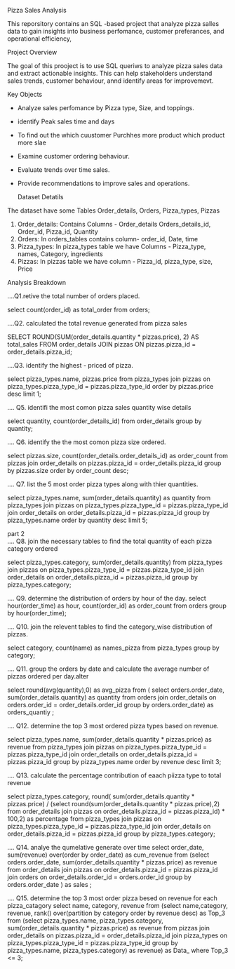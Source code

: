 Pizza Sales Analysis


  This reporsitory contains an SQL -based project that analyze pizza salles data to gain insights into business perfomance, customer preferances, and operational efficiency,


Project Overview 


  The goal of this prooject is to use SQL queriws to analyze pizza sales data and extract actionable insights. This can help stakeholders understand sales trends, customer behaviour, annd identify areas for improvemevt.


Key Objects

* Analyze sales perfomance by Pizza type, Size, and toppings.
* identify Peak sales time and days
* To find out the which cuustomer Purchhes more product which product more slae
* Examine customer ordering behaviour.
* Evaluate trends over time sales.
* Provide recommendations to improve sales and operations.


  Dataset Detatils


The dataset have some Tables Order_details, Orders, Pizza_types, Pizzas
1. Order_details: Contains Columns -
     Order_details Orders_details_id, Order_id, Pizza_id, Quantity
2. Orders: In orders_tables contains column-
     order_id, Date, time
3. Pizza_types: In pizza_types table we have Columns -
     Pizza_type, names, Category, ingredients
4. Pizzas: In pizzas table we have column -
     Pizza_id, pizza_type, size, Price


Analysis Breakdown

....Q1.retive the total number of orders placed.


select 
  count(order_id) as total_order 
from orders;


....Q2. calculated the total revenue generated from pizza sales 


SELECT 
    ROUND(SUM(order_details.quantity * pizzas.price),
            2) AS total_sales
FROM
    order_details
        JOIN
    pizzas ON pizzas.pizza_id = order_details.pizza_id;
    
    
....Q3. identify the highest - priced of pizza.


select pizza_types.name, pizzas.price
from pizza_types join pizzas 
on pizza_types.pizza_type_id = pizzas.pizza_type_id
order by pizzas.price desc limit 1;


.... Q5. identifi the most comon pizza sales quantity wise details

select quantity, count(order_details_id)
from order_details group by quantity;


.... Q6. identify the the most comon pizza size ordered.


select pizzas.size, count(order_details.order_details_id) as order_count
from pizzas join order_details
on pizzas.pizza_id = order_details.pizza_id
group by pizzas.size
order by order_count desc;

.... Q7. list the 5 most order pizza types along with thier quantities.


select pizza_types.name, sum(order_details.quantity) as quantity
from pizza_types join pizzas 
on pizza_types.pizza_type_id = pizzas.pizza_type_id
join order_details
on order_details.pizza_id = pizzas.pizza_id
group by pizza_types.name 
order by quantity desc limit 5;

part 2  
.... Q8. join the necessary tables to find the total quantity of each pizza category ordered


select pizza_types.category, sum(order_details.quantity)
from pizza_types join pizzas
on pizza_types.pizza_type_id = pizzas.pizza_type_id
join order_details
on order_details.pizza_id = pizzas.pizza_id
group by pizza_types.category;

.... Q9. determine the distribution of orders by hour of the day.
select hour(order_time) as hour, 
count(order_id) as order_count from orders
group by hour(order_time);


.... Q10. join the relevent tables to find the category_wise distribution of pizzas.


select category, count(name) as names_pizza from pizza_types
group by category;


.... Q11.  group the orders by date and calculate the average number of pizzas ordered per day.alter

select round(avg(quantity),0) as avg_pizza from (
select orders.order_date, sum(order_details.quantity) as quantity
from orders join order_details
on orders.order_id = order_details.order_id
group by orders.order_date) as orders_quantiy ;

.... Q12. determine the top 3 most ordered pizza types based on revenue. 

select pizza_types.name, 
sum(order_details.quantity * pizzas.price) as revenue 
from pizza_types join pizzas
on pizza_types.pizza_type_id = pizzas.pizza_type_id
join order_details 
on order_details.pizza_id = pizzas.pizza_id
group by pizza_types.name
order by revenue desc limit 3;

.... Q13. calculate the percentage contribution of eaach piizza type to total revenue


select pizza_types.category,
round( sum(order_details.quantity * pizzas.price) / (select round(sum(order_details.quantity * pizzas.price),2)
from order_details join pizzas
on order_details.pizza_id = pizzas.pizza_id) * 100,2) as percentage
from pizza_types join pizzas
on pizza_types.pizza_type_id = pizzas.pizza_type_id
join order_details
on order_details.pizza_id = pizzas.pizza_id
group by pizza_types.category;

.... Q14.  analye the  qumelative generate over time 
select order_date, sum(revenue) over(order by order_date) as cum_revenue
from
(select orders.order_date, sum(order_details.quantity * pizzas.price) as revenue
from order_details join pizzas
on order_details.pizza_id = pizzas.pizza_id
join orders
on order_details.order_id = orders.order_id
group by orders.order_date ) as sales ;


.... Q15. determine the top 3 most order pizza besed on revenue for each pizza_catagory
select name, category, revenue 
from
(select name,category, revenue,
rank() over(partition by category order by revenue desc) as Top_3
from
(select pizza_types.name, pizza_types.category, sum(order_details.quantity * pizzas.price) as revenue
from pizzas join order_details
on pizzas.pizza_id = order_details.pizza_id
join pizza_types
on pizza_types.pizza_type_id = pizzas.pizza_type_id
group by pizza_types.name, pizza_types.category) as revenue) as Data_ 
where Top_3 <= 3;
     
